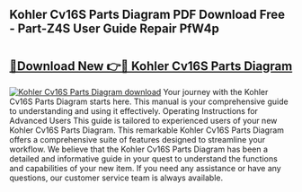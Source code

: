 ## Kohler Cv16S Parts Diagram PDF Download Free - Part-Z4S User Guide Repair PfW4p

# <h2><a href="http://dfrlfjb.blite.top/?on=Kohler+Cv16S+Parts+Diagram">🔗Download New 👉🔴 Kohler Cv16S Parts Diagram</a></h2>

[![Kohler Cv16S Parts Diagram download](https://i.imgur.com/lujVjoI.png)](http://dfrlfjb.blite.top/?on=Kohler+Cv16S+Parts+Diagram)
Your journey with the Kohler Cv16S Parts Diagram starts here. This manual is your comprehensive guide to understanding and using it effectively. Operating Instructions for Advanced Users This guide is tailored to experienced users of your new Kohler Cv16S Parts Diagram. This remarkable Kohler Cv16S Parts Diagram offers a comprehensive suite of features designed to streamline your workflow. We believe that the Kohler Cv16S Parts Diagram has been a detailed and informative guide in your quest to understand the functions and capabilities of your new item. If you need any assistance or have any questions, our customer service team is always available.
